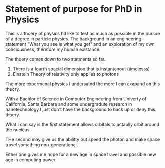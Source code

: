 # Statement of purpose for PhD in Physics

This is a thoery of physics I'd like to test as much as possible in the pursue of a degree in particle physics. The background in an engineering statement "What you see is what you get" and an exploration of my own conciousness, therefore my human existance.

The thoery comes down to two statments so far.
1. There is a fourth spacial dimension that is instantanout (timelesss)
2. Einstein Theory of relativity only applies to photons

The more expermenal physics I undersatnd the more I can exapand on this theory.

With a Bachlor of Science in Computer Engineering from Univerty of California, Santa Barbara and some undergradute research in nanotechnology I just don't have the background to back up or deny this thoery.

What I can say is the first statement allows orbitals to actaully orbit around the nucleus.

THe second may give us the abilitty out speed the photon and make space travel something non-generational.

Either one gives me hope for a new age in space travel and possible new age in computing power.
